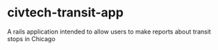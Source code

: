 # civtech-transit-app
A rails application intended to allow users to make reports about transit stops in Chicago
